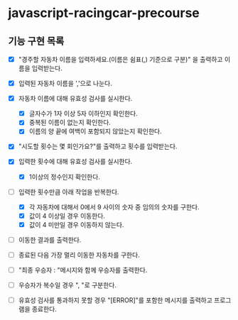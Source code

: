# javascript-racingcar-precourse

## 기능 구현 목록

- [x] "경주할 자동차 이름을 입력하세요.(이름은 쉼표(,) 기준으로 구분)" 을 출력하고 이름을 입력받는다.
- [x] 입력된 자동차 이름을 ','으로 나눈다.
- [x] 자동차 이름에 대해 유효성 검사를 실시한다.
  - [x] 글자수가 1자 이상 5자 이하인지 확인한다.
  - [x] 중복된 이름이 없는지 확인한다.
  - [x] 이름의 양 끝에 여백이 포함되지 않았는지 확인한다.
- [x] "시도할 횟수는 몇 회인가요?"를 출력하고 횟수를 입력받는다.
- [x] 입력한 횟수에 대해 유효성 검사를 실시한다.
  - [x] 1이상의 정수인지 확인한다.
- [ ] 입력한 횟수만큼 아래 작업을 반복한다.
  - [x] 각 자동차에 대해서 0에서 9 사이의 숫자 중 임의의 숫자를 구한다.
  - [x] 값이 4 이상일 경우 이동한다.
  - [x] 값이 4 미만일 경우 이동하지 않는다.
- [ ] 이동한 결과를 출력한다.
- [ ] 종료된 다음 가장 멀리 이동한 자동차를 구한다.
- [ ] "최종 우승자 : "메시지와 함께 우승자를 출력한다.
- [ ] 우승자가 복수일 경우 ", "로 구분한다.

- [ ] 유효성 검사를 통과하지 못할 경우 "[ERROR]"를 포함한 메시지를 출력하고 프로그램을 종료한다.
